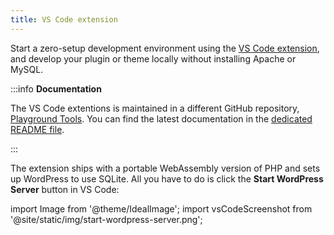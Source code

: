 ```yaml
---
title: VS Code extension
---
```


Start a zero-setup development environment using the [VS Code extension](https://marketplace.visualstudio.com/items?itemName=WordPressPlayground.wordpress-playground), and develop your plugin or theme locally without installing Apache or MySQL.

:::info **Documentation**

The VS Code extentions is maintained in a different GitHub repository, [Playground Tools](https://github.com/WordPress/playground-tools/). You can find the latest documentation in the [dedicated README file](https://github.com/WordPress/playground-tools/blob/trunk/packages/vscode-extension/README.md).

:::

The extension ships with a portable WebAssembly version of PHP and sets up WordPress to use SQLite. All you have to do is click the **Start WordPress Server** button in VS Code:

import Image from '@theme/IdealImage';
import vsCodeScreenshot from '@site/static/img/start-wordpress-server.png';

<div style={{maxWidth:350}}><Image img={vsCodeScreenshot} /></div>
